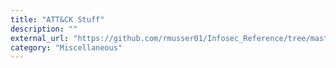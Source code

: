 ```yaml
---
title: "ATT&CK Stuff"
description: ""
external_url: "https://github.com/rmusser01/Infosec_Reference/tree/master/Draft/ATT%26CK-Stuff/ATT%26CK"
category: "Miscellaneous"
---
```

